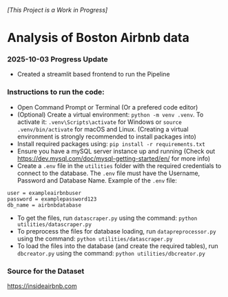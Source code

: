 *[This Project is a Work in Progress]*
# Analysis of Boston Airbnb data

### 2025-10-03 Progress Update
- Created a streamlit based frontend to run the Pipeline

### Instructions to run the code:
- Open Command Prompt or Terminal (Or a prefered code editor)
- (Optional) Create a virtual environment: `python -m venv .venv`. To activate it: `.venv\Scripts\activate` for Windows or `source .venv/bin/activate` for macOS and Linux. (Creating a virtual environment is strongly recommended to install packages into)
- Install required packages using: `pip install -r requirements.txt`
- Ensure you have a mySQL server instance up and running (Check out https://dev.mysql.com/doc/mysql-getting-started/en/ for more info)
- Create a `.env` file in the `utilities` folder with the required credentials to connect to the database. The `.env` file must have the Username, Password and Database Name. Example of the `.env` file:
```
user = exampleairbnbuser
password = examplepassword123
db_name = airbnbdatabase
```
- To get the files, run `datascraper.py` using the command: `python utilities/datascraper.py`
- To preprocess the files for database loading, run `datapreprocessor.py` using the command: `python utilities/datascraper.py`
- To load the files into the database (and create the required tables), run `dbcreator.py` using the command: `python utilities/dbcreator.py`

### Source for the Dataset
https://insideairbnb.com
